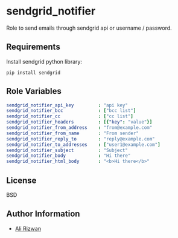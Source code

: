 sendgrid_notifier
=========

Role to send emails through sendgrid api or username / password.

Requirements
------------
Install sendgrid python library:


`pip install sendgrid`

Role Variables
--------------

```yaml
sendgrid_notifier_api_key         : "api key"
sendgrid_notifier_bcc             : ["bcc list"]
sendgrid_notifier_cc              : ["cc list"]
sendgrid_notifier_headers         : [{"key": "value"}]
sendgrid_notifier_from_address    : "from@example.com"
sendgrid_notifier_from_name       : "From sender"
sendgrid_notifier_reply_to        : "reply@example.com"
sendgrid_notifier_to_addresses    : ["user1@example.com"]
sendgrid_notifier_subject         : "Subject"
sendgrid_notifier_body            : "Hi there"
sendgrid_notifier_html_body       : "<b>Hi there</b>"
```

License
-------

BSD

Author Information
------------------

* [Ali Rizwan](github.com/aleerizw)